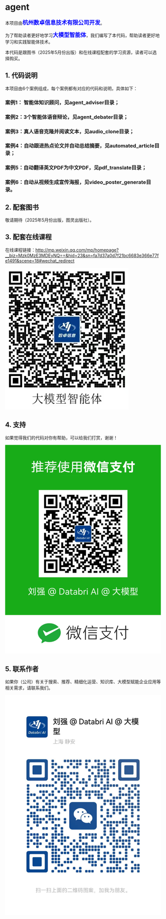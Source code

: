 # agent

本项目由<font size="4" color="blue">**杭州数卓信息技术有限公司开发**</font>。

为了帮助读者更好地学习<font size="4" color="blue">**大模型智能体**</font>，我们编写了本代码，帮助读者更好地学习和实践智能体技术。

本代码是跟图书（2025年5月份出版）和在线课程配套的学习资源，读者可以选择购买。

## 1. 代码说明

本项目由6个案例组成，每个案例都有对应的代码和说明，具体如下：

### 案例1： 智能体知识顾问，见agent_adviser目录；

### 案例2：3个智能体语音辩论，见agent_debater目录；

### 案例3：真人语音克隆并阅读文本，见audio_clone目录；

### 案例4：自动跟进热点论文并自动总结摘要，见automated_article目录；

### 案例5：自动翻译英文PDF为中文PDF，见pdf_translate目录；

### 案例6：自动从视频生成宣传海报，见video_poster_generate目录。




## 2. 配套图书

敬请期待（2025年5月份出版，图灵出版社）。


## 3. 配套在线课程
在线课程链接：http://mp.weixin.qq.com/mp/homepage?__biz=Mzk0MzE3MDEyNQ==&hid=23&sn=fa7d37a0d7f21bc6683e366e77fe1491&scene=18#wechat_redirect

![课程二维码](./course/大模型智能体.jpg)


## 4. 支持
如果觉得我们的代码对你有帮助，可以给我们打赏，谢谢！

![赞赏二维码](./img/赞赏二维码.jpg)


## 5. 联系作者
如果你（公司）有关于搜索、推荐、精细化运营、知识库、大模型赋能企业应用等相关需求，请联系我们。

![刘强微信](./img/作者微信.jpg)